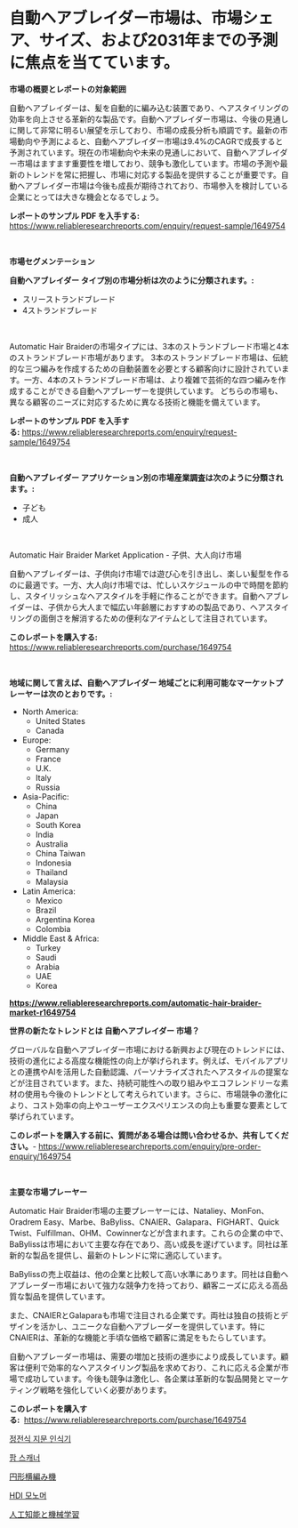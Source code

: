 <p><h1>自動ヘアブレイダー市場は、市場シェア、サイズ、および2031年までの予測に焦点を当てています。</h1></p><p><strong>市場の概要とレポートの対象範囲</strong></p>
<p><p>自動ヘアブレイダーは、髪を自動的に編み込む装置であり、ヘアスタイリングの効率を向上させる革新的な製品です。自動ヘアブレイダー市場は、今後の見通しに関して非常に明るい展望を示しており、市場の成長分析も順調です。最新の市場動向や予測によると、自動ヘアブレイダー市場は9.4%のCAGRで成長すると予測されています。現在の市場動向や未来の見通しにおいて、自動ヘアブレイダー市場はますます重要性を増しており、競争も激化しています。市場の予測や最新のトレンドを常に把握し、市場に対応する製品を提供することが重要です。自動ヘアブレイダー市場は今後も成長が期待されており、市場参入を検討している企業にとっては大きな機会となるでしょう。</p></p>
<p><strong>レポートのサンプル PDF を入手する:</strong> <a href="https://www.reliableresearchreports.com/enquiry/request-sample/1649754">https://www.reliableresearchreports.com/enquiry/request-sample/1649754</a></p>
<p>&nbsp;</p>
<p><strong>市場セグメンテーション</strong></p>
<p><strong>自動ヘアブレイダー タイプ別の市場分析は次のように分類されます。:</strong></p>
<p><ul><li>スリーストランドブレード</li><li>4ストランドブレード</li></ul></p>
<p>&nbsp;</p>
<p><p>Automatic Hair Braiderの市場タイプには、3本のストランドブレード市場と4本のストランドブレード市場があります。 3本のストランドブレード市場は、伝統的な三つ編みを作成するための自動装置を必要とする顧客向けに設計されています。一方、4本のストランドブレード市場は、より複雑で芸術的な四つ編みを作成することができる自動ヘアブレーザーを提供しています。 どちらの市場も、異なる顧客のニーズに対応するために異なる技術と機能を備えています。</p></p>
<p><strong>レポートのサンプル PDF を入手する:</strong>&nbsp;<a href="https://www.reliableresearchreports.com/enquiry/request-sample/1649754">https://www.reliableresearchreports.com/enquiry/request-sample/1649754</a></p>
<p>&nbsp;</p>
<p><strong> 自動ヘアブレイダー アプリケーション別の市場産業調査は次のように分類されます。:</strong></p>
<p><ul><li>子ども</li><li>成人</li></ul></p>
<p>&nbsp;</p>
<p><p>Automatic Hair Braider Market Application - 子供、大人向け市場</p><p>自動ヘアブレイダーは、子供向け市場では遊び心を引き出し、楽しい髪型を作るのに最適です。一方、大人向け市場では、忙しいスケジュールの中で時間を節約し、スタイリッシュなヘアスタイルを手軽に作ることができます。自動ヘアブレイダーは、子供から大人まで幅広い年齢層におすすめの製品であり、ヘアスタイリングの面倒さを解消するための便利なアイテムとして注目されています。</p></p>
<p><strong>このレポートを購入する:</strong>&nbsp; <a href="https://www.reliableresearchreports.com/purchase/1649754">https://www.reliableresearchreports.com/purchase/1649754</a></p>
<p>&nbsp;</p>
<p><strong>地域に関して言えば、自動ヘアブレイダー 地域ごとに利用可能なマーケットプレーヤーは次のとおりです。:</strong></p>
<p><ul>
    <li>
        North America:
        <ul>
            <li>United States</li>
            <li>Canada</li>
        </ul>
    </li>
    <li>
        Europe:
        <ul>
            <li>Germany</li>
            <li>France</li>
            <li>U.K.</li>
            <li>Italy</li>
            <li>Russia</li>
        </ul>
    </li>
    <li>
        Asia-Pacific:
        <ul>
            <li>China</li>
            <li>Japan</li>
            <li>South Korea</li>
            <li>India</li>
            <li>Australia</li>
            <li>China Taiwan</li>
            <li>Indonesia</li>
            <li>Thailand</li>
            <li>Malaysia</li>
        </ul>
    </li>
    <li>
        Latin America:
        <ul>
            <li>Mexico</li>
            <li>Brazil</li>
            <li>Argentina Korea</li>
            <li>Colombia</li>
        </ul>
    </li>
    <li>
        Middle East & Africa:
        <ul>
            <li>Turkey</li>
            <li>Saudi</li>
            <li>Arabia</li>
            <li>UAE</li>
            <li>Korea</li>
        </ul>
    </li>
    </ul></p>
<p><strong><a href="https://www.reliableresearchreports.com/automatic-hair-braider-market-r1649754">https://www.reliableresearchreports.com/automatic-hair-braider-market-r1649754</a></strong>&nbsp;</p>
<p><strong>世界の新たなトレンドとは 自動ヘアブレイダー 市場？</strong></p>
<p><p>グローバルな自動ヘアブレイダー市場における新興および現在のトレンドには、技術の進化による高度な機能性の向上が挙げられます。例えば、モバイルアプリとの連携やAIを活用した自動認識、パーソナライズされたヘアスタイルの提案などが注目されています。また、持続可能性への取り組みやエコフレンドリーな素材の使用も今後のトレンドとして考えられています。さらに、市場競争の激化により、コスト効率の向上やユーザーエクスペリエンスの向上も重要な要素として挙げられています。</p></p>
<p><strong>このレポートを購入する前に、質問がある場合は問い合わせるか、共有してください。</strong>- <a href="https://www.reliableresearchreports.com/enquiry/pre-order-enquiry/1649754">https://www.reliableresearchreports.com/enquiry/pre-order-enquiry/1649754</a></p>
<p>&nbsp;</p>
<p><strong>主要な市場プレーヤー</strong></p>
<p><p>Automatic Hair Braider市場の主要プレーヤーには、Nataliey、MonFon、Oradrem Easy、Marbe、BaByliss、CNAIER、Galapara、FIGHART、Quick Twist、Fulfillman、OHM、Cowinnerなどが含まれます。これらの企業の中で、BaBylissは市場において主要な存在であり、高い成長を遂げています。同社は革新的な製品を提供し、最新のトレンドに常に適応しています。</p><p>BaBylissの売上収益は、他の企業と比較して高い水準にあります。同社は自動ヘアブレーダー市場において強力な競争力を持っており、顧客ニーズに応える高品質な製品を提供しています。</p><p>また、CNAIERとGalaparaも市場で注目される企業です。両社は独自の技術とデザインを活かし、ユニークな自動ヘアブレーダーを提供しています。特にCNAIERは、革新的な機能と手頃な価格で顧客に満足をもたらしています。</p><p>自動ヘアブレーダー市場は、需要の増加と技術の進歩により成長しています。顧客は便利で効率的なヘアスタイリング製品を求めており、これに応える企業が市場で成功しています。今後も競争は激化し、各企業は革新的な製品開発とマーケティング戦略を強化していく必要があります。</p></p>
<p><strong>このレポートを購入する:</strong>&nbsp;&nbsp;<a href="https://www.reliableresearchreports.com/purchase/1649754">https://www.reliableresearchreports.com/purchase/1649754</a></p>
<p><p><a href="https://github.com/Elenrrera7685/Market-Research-Report-List-1/blob/main/842286526340.md">정전식 지문 인식기</a></p><p><a href="https://github.com/sammyUltyylrich9067856/Market-Research-Report-List-1/blob/main/471988626341.md">팜 스캐너</a></p><p><a href="https://github.com/ReyesKohler20231/Market-Research-Report-List-1/blob/main/663491528746.md">円形横編み機</a></p><p><a href="https://medium.com/@emmamoy1/hdi-%EB%8B%A8%EB%9F%89%EC%B2%B4-%EC%8B%9C%EC%9E%A5-%EC%A2%85%EB%A5%98-%EC%9D%91%EC%9A%A9-%EB%B0%8F-%EC%A7%80%EB%A6%AC%EC%97%90-%EB%8C%80%ED%95%9C-%ED%8F%AC%EA%B4%84%EC%A0%81-%ED%8F%89%EA%B0%80-3c0662b0a5cc">HDI 모노머</a></p><p><a href="https://medium.com/@fosterfahey38/%E4%BA%BA%E5%B7%A5%E7%9F%A5%E8%83%BD%E3%81%A8%E6%A9%9F%E6%A2%B0%E5%AD%A6%E7%BF%92%E5%B8%82%E5%A0%B4%E3%83%AC%E3%83%9D%E3%83%BC%E3%83%88%E3%81%AF%E3%81%93%E3%81%AE%E5%B8%82%E5%A0%B4%E3%81%AE%E6%9C%80%E6%96%B0%E3%81%AE%E3%83%88%E3%83%AC%E3%83%B3%E3%83%89%E3%82%84%E6%88%90%E9%95%B7%E6%A9%9F%E4%BC%9A%E3%82%92%E6%98%8E%E3%82%89%E3%81%8B%E3%81%AB%E3%81%97%E3%81%BE%E3%81%99-a91f94a3b186">人工知能と機械学習</a></p></p>
